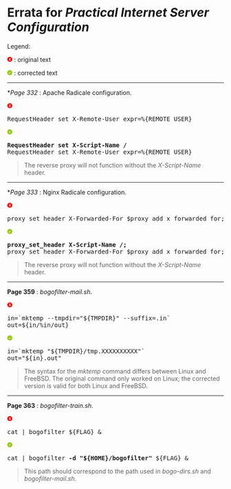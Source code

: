 # Errata for *Practical Internet Server Configuration*

Legend:

![No](images/no.png) : original text

![Yes](images/yes.png) : corrected text

---

**Page 332* : Apache Radicale configuration.

![No](images/no.png)
<pre>RequestHeader set X-Remote-User expr=%{REMOTE_USER}</pre>

![Yes](images/yes.png)
<pre><strong>RequestHeader set X-Script-Name /</strong>
RequestHeader set X-Remote-User expr=%{REMOTE_USER}</pre>

> The reverse proxy will not function without the *X-Script-Name* header.

---

**Page 333* : Nginx Radicale configuration.

![No](images/no.png)
<pre>proxy_set_header X-Forwarded-For $proxy_add_x_forwarded_for;</pre>

![Yes](images/yes.png)
<pre><strong>proxy_set_header X-Script-Name /;</strong>
proxy_set_header X-Forwarded-For $proxy_add_x_forwarded_for;</pre>

> The reverse proxy will not function without the *X-Script-Name* header.

---

**Page 359** : *bogofilter-mail.sh*.

![No](images/no.png)
<pre>in=`mktemp --tmpdir="${TMPDIR}" --suffix=.in`
out=${in/%in/out}</pre>

![Yes](images/yes.png)
<pre>in=`mktemp "${TMPDIR}/tmp.XXXXXXXXXX"`
out="${in}.out"</pre>

> The syntax for the *mktemp* command differs between Linux and FreeBSD. The original command only worked on Linux; the corrected version is valid for both Linux and FreeBSD.

---

**Page 363** : *bogofilter-train.sh*.

![No](images/no.png)
<pre>cat | bogofilter ${FLAG} &</pre>

![Yes](images/yes.png)
<pre>cat | bogofilter <strong>-d "${HOME}/bogofilter"</strong> ${FLAG} &</pre>

> This path should correspond to the path used in *bogo-dirs.sh* and *bogofilter-mail.sh*.
